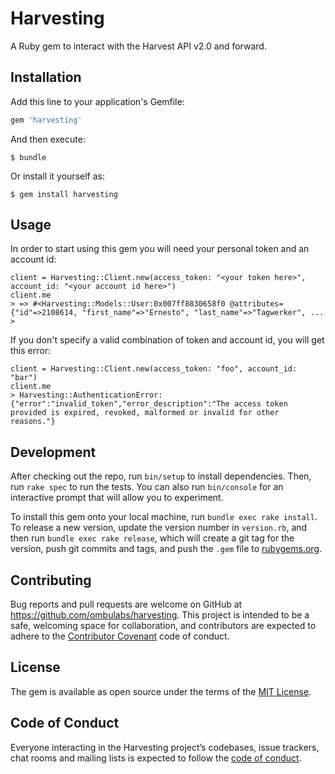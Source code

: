 # Harvesting

A Ruby gem to interact with the Harvest API v2.0 and forward.

## Installation

Add this line to your application's Gemfile:

```ruby
gem 'harvesting'
```

And then execute:

    $ bundle

Or install it yourself as:

    $ gem install harvesting

## Usage

In order to start using this gem you will need your personal token and an
account id:

    client = Harvesting::Client.new(access_token: "<your token here>", account_id: "<your account id here>")
    client.me
    > => #<Harvesting::Models::User:0x007ff8830658f0 @attributes={"id"=>2108614, "first_name"=>"Ernesto", "last_name"=>"Tagwerker", ... >

If you don't specify a valid combination of token and account id, you will
get this error:

    client = Harvesting::Client.new(access_token: "foo", account_id: "bar")
    client.me
    > Harvesting::AuthenticationError: {"error":"invalid_token","error_description":"The access token provided is expired, revoked, malformed or invalid for other reasons."}

## Development

After checking out the repo, run `bin/setup` to install dependencies. Then, run `rake spec` to run the tests. You can also run `bin/console` for an interactive prompt that will allow you to experiment.

To install this gem onto your local machine, run `bundle exec rake install`. To release a new version, update the version number in `version.rb`, and then run `bundle exec rake release`, which will create a git tag for the version, push git commits and tags, and push the `.gem` file to [rubygems.org](https://rubygems.org).

## Contributing

Bug reports and pull requests are welcome on GitHub at https://github.com/ombulabs/harvesting. This project is intended to be a safe, welcoming space for collaboration, and contributors are expected to adhere to the [Contributor Covenant](http://contributor-covenant.org) code of conduct.

## License

The gem is available as open source under the terms of the [MIT License](https://opensource.org/licenses/MIT).

## Code of Conduct

Everyone interacting in the Harvesting project’s codebases, issue trackers, chat rooms and mailing lists is expected to follow the [code of conduct](https://github.com/ombulabs/harvesting/blob/master/CODE_OF_CONDUCT.md).
